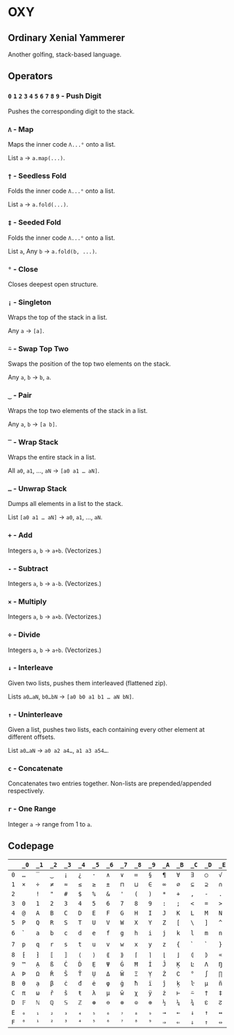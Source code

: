 # OXY
## Ordinary Xenial Yammerer

Another golfing, stack-based language.

## Operators

### `0` `1` `2` `3` `4` `5` `6` `7` `8` `9` - Push Digit

Pushes the corresponding digit to the stack.

### `Λ` - Map

Maps the inner code `Λ...°` onto a list.

List `a` &rarr; `a.map(...)`.

### `†` - Seedless Fold

Folds the inner code `Λ...°` onto a list.

List `a` &rarr; `a.fold(...)`.

### `‡` - Seeded Fold

Folds the inner code `Λ...°` onto a list.

List `a`, Any `b` &rarr; `a.fold(b, ...)`.

### `°` - Close

Closes deepest open structure.

### `¡` - Singleton

Wraps the top of the stack in a list.

Any `a` &rarr; `[a]`.

### `⍨` - Swap Top Two

Swaps the position of the top two elements on the stack.

Any `a`, `b` &rarr; `b`, `a`.

### `‿` - Pair

Wraps the top two elements of the stack in a list.

Any `a`, `b` &rarr; `[a b]`.

### `‾` - Wrap Stack

Wraps the entire stack in a list.

All `a0`, `a1`, …, `aN` &rarr; `[a0 a1 … aN]`.

### `…` - Unwrap Stack

Dumps all elements in a list to the stack.

List `[a0 a1 … aN]` &rarr; `a0`, `a1`, …, `aN`.

### `+` - Add

Integers `a`, `b` &rarr; `a+b`. (Vectorizes.)

### `-` - Subtract

Integers `a`, `b` &rarr; `a-b`. (Vectorizes.)

### `×` - Multiply

Integers `a`, `b` &rarr; `a×b`. (Vectorizes.)

### `÷` - Divide

Integers `a`, `b` &rarr; `a÷b`. (Vectorizes.)

### `↓` - Interleave

Given two lists, pushes them interleaved (flattened zip).

Lists `a0…aN`, `b0…bN` &rarr; `[a0 b0 a1 b1 … aN bN]`.

### `↑` - Uninterleave

Given a list, pushes two lists, each containing every other element at different offsets.

List `a0…aN` &rarr; `a0 a2 a4…`, `a1 a3 a54…`.

### `c` - Concatenate

Concatenates two entries together. Non-lists are prepended/appended respectively.

### `r` - One Range

Integer `a` &rarr; range from 1 to `a`.

## Codepage

|      |  `_0`  |  `_1`  |  `_2`  |  `_3`  |  `_4`  |  `_5`  |  `_6`  |  `_7`  |  `_8`  |  `_9`  |  `_A`  |  `_B`  |  `_C`  |  `_D`  |  `_E`  |  `_F`  |
|------|--------|--------|--------|--------|--------|--------|--------|--------|--------|--------|--------|--------|--------|--------|--------|--------|
| `0`  |  `…`   |  `‾`   |  `‿`   |  `¡`   |  `¿`   |  `·`   |  `∧`   |  `∨`   |  `≔`   |  `§`   |  `¶`   |  `∀`   |  `∃`   |  `◯`   |  `√`   |  `¬`   |
| `1`  |  `×`   |  `÷`   |  `≠`   |  `≈`   |  `≤`   |  `≥`   |  `±`   |  `⊓`   |  `⊔`   |  `∈`   |  `∞`   |  `∅`   |  `⊆`   |  `⊇`   |  `∩`   |  `∪`   |
| `2`  |  ` `   |  `!`   |  `"`   |  `#`   |  `$`   |  `%`   |  `&`   |  `'`   |  `(`   |  `)`   |  `*`   |  `+`   |  `,`   |  `-`   |  `.`   |  `/`   |
| `3`  |  `0`   |  `1`   |  `2`   |  `3`   |  `4`   |  `5`   |  `6`   |  `7`   |  `8`   |  `9`   |  `:`   |  `;`   |  `<`   |  `=`   |  `>`   |  `?`   |
| `4`  |  `@`   |  `A`   |  `B`   |  `C`   |  `D`   |  `E`   |  `F`   |  `G`   |  `H`   |  `I`   |  `J`   |  `K`   |  `L`   |  `M`   |  `N`   |  `O`   |
| `5`  |  `P`   |  `Q`   |  `R`   |  `S`   |  `T`   |  `U`   |  `V`   |  `W`   |  `X`   |  `Y`   |  `Z`   |  `[`   |  `\`   |  `]`   |  `^`   |  `_`   |
| `6`  | &#96;  |  `a`   |  `b`   |  `c`   |  `d`   |  `e`   |  `f`   |  `g`   |  `h`   |  `i`   |  `j`   |  `k`   |  `l`   |  `m`   |  `n`   |  `o`   |
| `7`  |  `p`   |  `q`   |  `r`   |  `s`   |  `t`   |  `u`   |  `v`   |  `w`   |  `x`   |  `y`   |  `z`   |  `{`   |  `|`   |  `}`   |  `~`   |  `⌂`   |
| `8`  |  `⁅`   |  `⁆`   |  `⟦`   |  `⟧`   |  `⟨`   |  `⟩`   |  `⟪`   |  `⟫`   |  `⌈`   |  `⌉`   |  `⌊`   |  `⌋`   |  `⦇`   |  `⦈`   |  `«`   |  `»`   |
| `9`  |  `™`   |  `Ạ`   |  `ß`   |  `Ċ`   |  `Ď`   |  `Ẹ`   |  `Ψ`   |  `Ġ`   |  `Ħ`   |  `İ`   |  `Ĵ`   |  `Ķ`   |  `Ŀ`   |  `Λ`   |  `Ŋ`   |  `Ọ`   |
| `A`  |  `Þ`   |  `Ω`   |  `Ř`   |  `Ŝ`   |  `Ť`   |  `Ụ`   |  `Δ`   |  `Ẅ`   |  `Ξ`   |  `Ỵ`   |  `Ż`   |  `∁`   |  `°`   |  `∫`   |  `∏`   |  `∑`   |
| `B`  |  `θ`   |  `ạ`   |  `β`   |  `ċ`   |  `đ`   |  `ė`   |  `φ`   |  `ġ`   |  `ħ`   |  `ï`   |  `ĵ`   |  `ķ`   |  `ŀ`   |  `μ`   |  `ñ`   |  `ō`   |
| `C`  |  `π`   |  `ω`   |  `ř`   |  `ŝ`   |  `ŧ`   |  `λ`   |  `μ`   |  `ŵ`   |  `χ`   |  `ÿ`   |  `ż`   |  `⊢`   |  `⍨`   |  `†`   |  `‡`   |  `↭`   |
| `D`  |  `𝔽`   |  `ℕ`   |  `ℚ`   |  `𝕊`   |  `ℤ`   |  `⊛`   |  `⊖`   |  `⊗`   |  `⊙`   |  `⊕`   |  `½`   |  `¼`   |  `¾`   |  `↋`   |  `↊`   |  `૪`   |
| `E`  |  `₀`   |  `₁`   |  `₂`   |  `₃`   |  `₄`   |  `₅`   |  `₆`   |  `₇`   |  `₈`   |  `₉`   |  `→`   |  `←`   |  `↓`   |  `↑`   |  `↔`   |  `↕`   |
| `F`  |  `⁰`   |  `¹`   |  `²`   |  `³`   |  `⁴`   |  `⁵`   |  `⁶`   |  `⁷`   |  `⁸`   |  `⁹`   |  `⇒`   |  `⇐`   |  `⇓`   |  `⇑`   |  `⇔`   |  `⇕`   |

